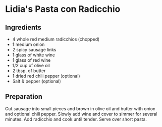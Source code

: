 # Lidia's Pasta con Radicchio

## Ingredients

* 4 whole red medium radicchios (chopped)
* 1 medium onion
* 2 spicy sausage links
* 1 glass of white wine
* 1 glass of red wine
* 1/2 cup of olive oil
* 2 tbsp. of butter
* 1 dried red chili pepper (optional)
* Salt & pepper (optional)

## Preparation

Cut sausage into small pieces and brown in olive oil and butter with onion and optional chili pepper. Slowly add wine and cover to simmer for several minutes. Add radicchio and cook until tender. Serve over short pasta. 